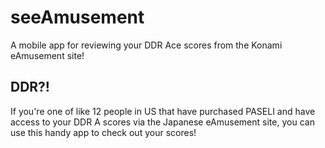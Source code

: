 # seeAmusement
A mobile app for reviewing your DDR Ace scores from the Konami eAmusement site!

## DDR?!
If you're one of like 12 people in  US that have purchased PASELI and have access to your DDR A scores via the Japanese eAmusement site, you can use this handy app to check out your scores!
